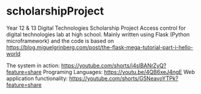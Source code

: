 # scholarshipProject
Year 12 & 13 Digital Technologies Scholarship Project
Access control for digital technologies lab at high school.
Mainly written using Flask (Python microframework) and the code is based on https://blog.miguelgrinberg.com/post/the-flask-mega-tutorial-part-i-hello-world 

The system in action: https://youtube.com/shorts/j4slBANrZyQ?feature=share
Programing Languages: https://youtu.be/4QB6xeJ4ngE
Web application functionality: https://youtube.com/shorts/G5NeavoYTPk?feature=share
